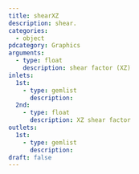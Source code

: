 ```yaml
---
title: shearXZ
description: shear.
categories:
  - object
pdcategory: Graphics
arguments:
  - type: float
    description: shear factor (XZ)
inlets:
  1st:
    - type: gemlist
      description:
  2nd:
    - type: float
      description: XZ shear factor
outlets:
  1st:
    - type: gemlist
      description:
draft: false
---
```

